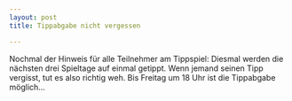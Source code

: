 ```yaml
---
layout: post
title: Tippabgabe nicht vergessen

---
```


Nochmal der Hinweis für alle Teilnehmer am Tippspiel: Diesmal werden die nächsten drei Spieltage auf einmal getippt. Wenn jemand seinen Tipp vergisst, tut es also richtig weh. Bis Freitag um 18 Uhr ist die Tippabgabe möglich...


